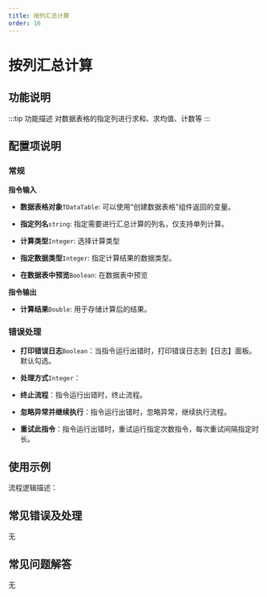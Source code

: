 ```yaml
---
title: 按列汇总计算
order: 16
---
```


# 按列汇总计算

## 功能说明

:::tip 功能描述
对数据表格的指定列进行求和、求均值、计数等
:::

## 配置项说明

### 常规

**指令输入**

- **数据表格对象**`TDataTable`: 可以使用“创建数据表格”组件返回的变量。

- **指定列名**`string`: 指定需要进行汇总计算的列名，仅支持单列计算。

- **计算类型**`Integer`: 选择计算类型

- **指定数据类型**`Integer`: 指定计算结果的数据类型。

- **在数据表中预览**`Boolean`: 在数据表中预览


**指令输出**

- **计算结果**`Double`: 用于存储计算后的结果。

### 错误处理

- **打印错误日志**`Boolean`：当指令运行出错时，打印错误日志到【日志】面板。默认勾选。

- **处理方式**`Integer`：

 - **终止流程**：指令运行出错时，终止流程。

 - **忽略异常并继续执行**：指令运行出错时，忽略异常，继续执行流程。

 - **重试此指令**：指令运行出错时，重试运行指定次数指令，每次重试间隔指定时长。

## 使用示例

流程逻辑描述：

## 常见错误及处理

无

## 常见问题解答

无


